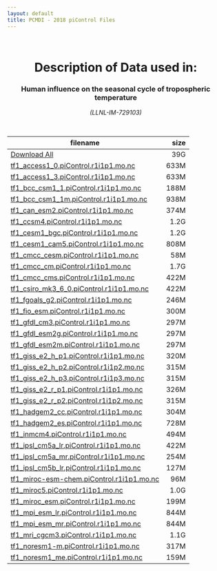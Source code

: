 ```yaml
---
layout: default
title: PCMDI - 2018 piControl Files
---
```


<br>
<center>
    <p>
        <h1>Description of Data used in:</h1>
        <h3>Human influence on the seasonal cycle of tropospheric temperature</h3>
    </p>
    <p><em>(LLNL-IM-729103)</em></p>
</center>
<br>

filename | size
   ---   | ---:
[Download All]({{site.baseurl}}/climate-data/DandA/MSU/2018/piControl/2018_piControl.tar.gz) | 39G
[tf1_access1_0.piControl.r1i1p1.mo.nc]({{site.baseurl}}/climate-data/DandA/MSU/2018/piControl/tf1_access1_0.piControl.r1i1p1.mo.nc) | 633M
[tf1_access1_3.piControl.r1i1p1.mo.nc]({{site.baseurl}}/climate-data/DandA/MSU/2018/piControl/tf1_access1_3.piControl.r1i1p1.mo.nc) | 633M
[tf1_bcc_csm1_1.piControl.r1i1p1.mo.nc]({{site.baseurl}}/climate-data/DandA/MSU/2018/piControl/tf1_bcc_csm1_1.piControl.r1i1p1.mo.nc) | 188M
[tf1_bcc_csm1_1m.piControl.r1i1p1.mo.nc]({{site.baseurl}}/climate-data/DandA/MSU/2018/piControl/tf1_bcc_csm1_1m.piControl.r1i1p1.mo.nc) | 938M
[tf1_can_esm2.piControl.r1i1p1.mo.nc]({{site.baseurl}}/climate-data/DandA/MSU/2018/piControl/tf1_can_esm2.piControl.r1i1p1.mo.nc) | 374M
[tf1_ccsm4.piControl.r1i1p1.mo.nc]({{site.baseurl}}/climate-data/DandA/MSU/2018/piControl/tf1_ccsm4.piControl.r1i1p1.mo.nc) | 1.2G
[tf1_cesm1_bgc.piControl.r1i1p1.mo.nc]({{site.baseurl}}/climate-data/DandA/MSU/2018/piControl/tf1_cesm1_bgc.piControl.r1i1p1.mo.nc) | 1.2G
[tf1_cesm1_cam5.piControl.r1i1p1.mo.nc]({{site.baseurl}}/climate-data/DandA/MSU/2018/piControl/tf1_cesm1_cam5.piControl.r1i1p1.mo.nc) | 808M
[tf1_cmcc_cesm.piControl.r1i1p1.mo.nc]({{site.baseurl}}/climate-data/DandA/MSU/2018/piControl/tf1_cmcc_cesm.piControl.r1i1p1.mo.nc) |  58M
[tf1_cmcc_cm.piControl.r1i1p1.mo.nc]({{site.baseurl}}/climate-data/DandA/MSU/2018/piControl/tf1_cmcc_cm.piControl.r1i1p1.mo.nc) | 1.7G
[tf1_cmcc_cms.piControl.r1i1p1.mo.nc]({{site.baseurl}}/climate-data/DandA/MSU/2018/piControl/tf1_cmcc_cms.piControl.r1i1p1.mo.nc) | 422M
[tf1_csiro_mk3_6_0.piControl.r1i1p1.mo.nc]({{site.baseurl}}/climate-data/DandA/MSU/2018/piControl/tf1_csiro_mk3_6_0.piControl.r1i1p1.mo.nc) | 422M
[tf1_fgoals_g2.piControl.r1i1p1.mo.nc]({{site.baseurl}}/climate-data/DandA/MSU/2018/piControl/tf1_fgoals_g2.piControl.r1i1p1.mo.nc) | 246M
[tf1_fio_esm.piControl.r1i1p1.mo.nc]({{site.baseurl}}/climate-data/DandA/MSU/2018/piControl/tf1_fio_esm.piControl.r1i1p1.mo.nc) | 300M
[tf1_gfdl_cm3.piControl.r1i1p1.mo.nc]({{site.baseurl}}/climate-data/DandA/MSU/2018/piControl/tf1_gfdl_cm3.piControl.r1i1p1.mo.nc) | 297M
[tf1_gfdl_esm2g.piControl.r1i1p1.mo.nc]({{site.baseurl}}/climate-data/DandA/MSU/2018/piControl/tf1_gfdl_esm2g.piControl.r1i1p1.mo.nc) | 297M
[tf1_gfdl_esm2m.piControl.r1i1p1.mo.nc]({{site.baseurl}}/climate-data/DandA/MSU/2018/piControl/tf1_gfdl_esm2m.piControl.r1i1p1.mo.nc) | 297M
[tf1_giss_e2_h_p1.piControl.r1i1p1.mo.nc]({{site.baseurl}}/climate-data/DandA/MSU/2018/piControl/tf1_giss_e2_h_p1.piControl.r1i1p1.mo.nc) | 320M
[tf1_giss_e2_h_p2.piControl.r1i1p2.mo.nc]({{site.baseurl}}/climate-data/DandA/MSU/2018/piControl/tf1_giss_e2_h_p2.piControl.r1i1p2.mo.nc) | 315M
[tf1_giss_e2_h_p3.piControl.r1i1p3.mo.nc]({{site.baseurl}}/climate-data/DandA/MSU/2018/piControl/tf1_giss_e2_h_p3.piControl.r1i1p3.mo.nc) | 315M
[tf1_giss_e2_r_p1.piControl.r1i1p1.mo.nc]({{site.baseurl}}/climate-data/DandA/MSU/2018/piControl/tf1_giss_e2_r_p1.piControl.r1i1p1.mo.nc) | 326M
[tf1_giss_e2_r_p2.piControl.r1i1p2.mo.nc]({{site.baseurl}}/climate-data/DandA/MSU/2018/piControl/tf1_giss_e2_r_p2.piControl.r1i1p2.mo.nc) | 315M
[tf1_hadgem2_cc.piControl.r1i1p1.mo.nc]({{site.baseurl}}/climate-data/DandA/MSU/2018/piControl/tf1_hadgem2_cc.piControl.r1i1p1.mo.nc) | 304M
[tf1_hadgem2_es.piControl.r1i1p1.mo.nc]({{site.baseurl}}/climate-data/DandA/MSU/2018/piControl/tf1_hadgem2_es.piControl.r1i1p1.mo.nc) | 728M
[tf1_inmcm4.piControl.r1i1p1.mo.nc]({{site.baseurl}}/climate-data/DandA/MSU/2018/piControl/tf1_inmcm4.piControl.r1i1p1.mo.nc) | 494M
[tf1_ipsl_cm5a_lr.piControl.r1i1p1.mo.nc]({{site.baseurl}}/climate-data/DandA/MSU/2018/piControl/tf1_ipsl_cm5a_lr.piControl.r1i1p1.mo.nc) | 422M
[tf1_ipsl_cm5a_mr.piControl.r1i1p1.mo.nc]({{site.baseurl}}/climate-data/DandA/MSU/2018/piControl/tf1_ipsl_cm5a_mr.piControl.r1i1p1.mo.nc) | 254M
[tf1_ipsl_cm5b_lr.piControl.r1i1p1.mo.nc]({{site.baseurl}}/climate-data/DandA/MSU/2018/piControl/tf1_ipsl_cm5b_lr.piControl.r1i1p1.mo.nc) | 127M
[tf1_miroc-esm-chem.piControl.r1i1p1.mo.nc]({{site.baseurl}}/climate-data/DandA/MSU/2018/piControl/tf1_miroc-esm-chem.piControl.r1i1p1.mo.nc) |  96M
[tf1_miroc5.piControl.r1i1p1.mo.nc]({{site.baseurl}}/climate-data/DandA/MSU/2018/piControl/tf1_miroc5.piControl.r1i1p1.mo.nc) | 1.0G
[tf1_miroc_esm.piControl.r1i1p1.mo.nc]({{site.baseurl}}/climate-data/DandA/MSU/2018/piControl/tf1_miroc_esm.piControl.r1i1p1.mo.nc) | 199M
[tf1_mpi_esm_lr.piControl.r1i1p1.mo.nc]({{site.baseurl}}/climate-data/DandA/MSU/2018/piControl/tf1_mpi_esm_lr.piControl.r1i1p1.mo.nc) | 844M
[tf1_mpi_esm_mr.piControl.r1i1p1.mo.nc]({{site.baseurl}}/climate-data/DandA/MSU/2018/piControl/tf1_mpi_esm_mr.piControl.r1i1p1.mo.nc) | 844M
[tf1_mri_cgcm3.piControl.r1i1p1.mo.nc]({{site.baseurl}}/climate-data/DandA/MSU/2018/piControl/tf1_mri_cgcm3.piControl.r1i1p1.mo.nc) | 1.1G
[tf1_noresm1-m.piControl.r1i1p1.mo.nc]({{site.baseurl}}/climate-data/DandA/MSU/2018/piControl/tf1_noresm1-m.piControl.r1i1p1.mo.nc) | 317M
[tf1_noresm1_me.piControl.r1i1p1.mo.nc]({{site.baseurl}}/climate-data/DandA/MSU/2018/piControl/tf1_noresm1_me.piControl.r1i1p1.mo.nc) | 159M